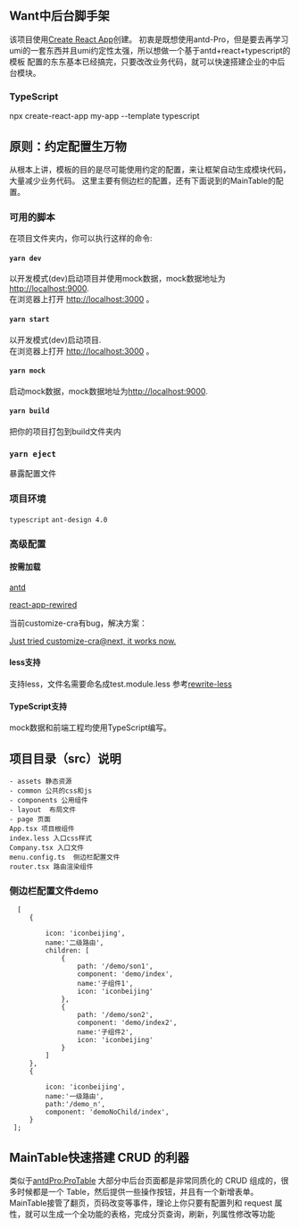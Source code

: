 ## Want中后台脚手架
该项目使用[Create React App](https://github.com/facebook/create-react-app)创建。
初衷是既想使用antd-Pro，但是要去再学习umi的一套东西并且umi约定性太强，所以想做一个基于antd+react+typescript的模板
配置的东东基本已经搞完，只要改改业务代码，就可以快速搭建企业的中后台模块。
### TypeScript
npx create-react-app my-app --template typescript

## 原则：约定配置生万物
从根本上讲，模板的目的是尽可能使用约定的配置，来让框架自动生成模块代码，大量减少业务代码。
这里主要有侧边栏的配置，还有下面说到的MainTable的配置。 

### 可用的脚本

在项目文件夹内，你可以执行这样的命令:
#### `yarn dev`
以开发模式(dev)启动项目并使用mock数据，mock数据地址为[http://localhost:9000](http://localhost:9000).<br />
在浏览器上打开 [http://localhost:3000](http://localhost:3000) 。


#### `yarn start`

以开发模式(dev)启动项目.<br />
在浏览器上打开 [http://localhost:3000](http://localhost:3000) 。

#### `yarn mock`
启动mock数据，mock数据地址为[http://localhost:9000](http://localhost:9000).<br />

#### `yarn build`

把你的项目打包到build文件夹内

### `yarn eject`
暴露配置文件

### 项目环境
`typescript` `ant-design 4.0 ` 

### 高级配置
#### 按需加载
[antd](https://ant.design/docs/react/use-in-typescript-cn#header)

[react-app-rewired](https://github.com/timarney/react-app-rewired)

当前customize-cra有bug，解决方案：

[Just tried customize-cra@next, it works now.](https://github.com/arackaf/customize-cra/issues/231)

#### less支持
支持less，文件名需要命名成test.module.less
参考[rewrite-less](https://github.com/arackaf/customize-cra#addlessloaderloaderoptions)

#### TypeScript支持
mock数据和前端工程均使用TypeScript编写。

## 项目目录（src）说明
```
- assets 静态资源
- common 公共的css和js
- components 公用组件
- layout  布局文件
- page 页面
App.tsx 项目根组件
index.less 入口css样式
Company.tsx 入口文件
menu.config.ts  侧边栏配置文件
router.tsx 路由渲染组件
```

### 侧边栏配置文件demo
```
  [
     {
 
         icon: 'iconbeijing',
         name:'二级路由',
         children: [
             {
                 path: '/demo/son1',
                 component: 'demo/index',
                 name:'子组件1',
                 icon: 'iconbeijing'
             },
             {
                 path: '/demo/son2',
                 component: 'demo/index2',
                 name:'子组件2',
                 icon: 'iconbeijing'
             }
         ]
     },
     {
 
         icon: 'iconbeijing',
         name:'一级路由',
         path:'/demo_n',
         component: 'demoNoChild/index',
     }
 ];
```
## MainTable快速搭建 CRUD 的利器
类似于[antdPro:ProTable](https://pro.ant.design/blog/protable-cn)
大部分中后台页面都是非常同质化的 CRUD 组成的，很多时候都是一个 Table，然后提供一些操作按钮，并且有一个新增表单。
MainTable接管了翻页，页码改变等事件，理论上你只要有配置列和 request 属性，就可以生成一个全功能的表格，完成分页查询，刷新，列属性修改等功能
 

 

